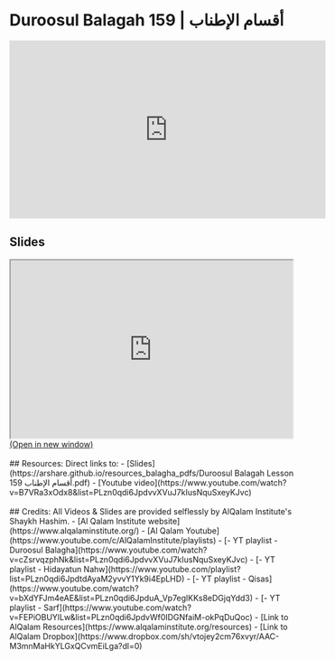 # Duroosul Balagah 159 | أقسام الإطناب

<iframe width="560" height="315" src="https://www.youtube-nocookie.com/embed/B7VRa3xOdx8?start=0" frameborder="0" allow="accelerometer; autoplay; encrypted-media; gyroscope; picture-in-picture" allowfullscreen="allowfullscreen"></iframe><BR>

<h2>Slides</h2>
<div>
    <object
    data='https://arshare.github.io/resources_balagha_pdfs/Duroosul Balagah Lesson 159 أقسام الإطناب.pdf'
    type="application/pdf"
    width="560"
    height="315"
    >
    <iframe
        src='https://arshare.github.io/resources_balagha_pdfs/Duroosul Balagah Lesson 159 أقسام الإطناب.pdf'
        width="500"
        height="315"
    >
    <p>This browser does not support PDF!</p>
    </iframe>
    </object>
</div>
<A HREF='https://arshare.github.io/resources_balagha_pdfs/Duroosul Balagah Lesson 159 أقسام الإطناب.pdf' target=_>(Open in new window)</A>
<BR><BR>
## Resources:
Direct links to:
- [Slides](https://arshare.github.io/resources_balagha_pdfs/Duroosul Balagah Lesson 159 أقسام الإطناب.pdf)
- [Youtube video](https://www.youtube.com/watch?v=B7VRa3xOdx8&list=PLzn0qdi6JpdvvXVuJ7kIusNquSxeyKJvc)
<BR><BR>
## Credits:
All Videos & Slides are provided selflessly by AlQalam Institute's Shaykh Hashim.
- [Al Qalam Institute website](https://www.alqalaminstitute.org/)
- [Al Qalam Youtube](https://www.youtube.com/c/AlQalamInstitute/playlists)
- [- YT playlist - Duroosul Balagha](https://www.youtube.com/watch?v=cZsrvqzphNk&list=PLzn0qdi6JpdvvXVuJ7kIusNquSxeyKJvc)
- [- YT playlist - Hidayatun Nahw](https://www.youtube.com/playlist?list=PLzn0qdi6JpdtdAyaM2yvvY1Yk9i4EpLHD)
- [- YT playlist - Qisas](https://www.youtube.com/watch?v=bXdYFJm4eAE&list=PLzn0qdi6JpduA_Vp7eglKKs8eDGjqYdd3)
- [- YT playlist - Sarf](https://www.youtube.com/watch?v=FEPiOBUYlLw&list=PLzn0qdi6JpdvWf0IDGNfaiM-okPqDuQoc)
- [Link to AlQalam Resources](https://www.alqalaminstitute.org/resources)
- [Link to AlQalam Dropbox](https://www.dropbox.com/sh/vtojey2cm76xvyr/AAC-M3mnMaHkYLGxQCvmEiLga?dl=0)
